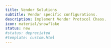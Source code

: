 ```yaml
---
title: Vendor Solutions
subtitle: Vendor specific configurations.
description: Implement Vendor Protocol Chaos.
icon: material/snowflake
status: new
#status: depreciated
#template: custom.html
---
```


